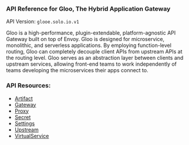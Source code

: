 <!-- Code generated by solo-kit. DO NOT EDIT. -->


### API Reference for Gloo, The Hybrid Application Gateway

API Version: `glooe.solo.io.v1`

Gloo is a high-performance, plugin-extendable, platform-agnostic API Gateway built on top of Envoy. Gloo is designed for microservice, monolithic, and serverless applications. By employing function-level routing, Gloo can completely decouple client APIs from upstream APIs at the routing level. Gloo serves as an abstraction layer between clients and upstream services, allowing front-end teams to work independently of teams developing the microservices their apps connect to.



### API Resources:
- [Artifact](./github.com/solo-io/gloo/projects/gloo/api/v1/artifact.proto.sk.md#Artifact)
- [Gateway](./github.com/solo-io/gloo/projects/gateway/api/v1/gateway.proto.sk.md#Gateway)
- [Proxy](./github.com/solo-io/gloo/projects/gloo/api/v1/proxy.proto.sk.md#Proxy)
- [Secret](./github.com/solo-io/gloo/projects/gloo/api/v1/secret.proto.sk.md#Secret)
- [Settings](./github.com/solo-io/gloo/projects/gloo/api/v1/settings.proto.sk.md#Settings)
- [Upstream](./github.com/solo-io/gloo/projects/gloo/api/v1/upstream.proto.sk.md#Upstream)
- [VirtualService](./github.com/solo-io/gloo/projects/gateway/api/v1/virtual_service.proto.sk.md#VirtualService)

<!-- Start of HubSpot Embed Code -->
<script type="text/javascript" id="hs-script-loader" async defer src="//js.hs-scripts.com/5130874.js"></script>
<!-- End of HubSpot Embed Code -->
